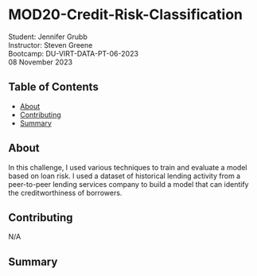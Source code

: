 # MOD20-Credit-Risk-Classification
Student:  Jennifer Grubb  
Instructor:  Steven Greene  
Bootcamp:  DU-VIRT-DATA-PT-06-2023  
08 November 2023  

## Table of Contents
- [About](#about)
- [Contributing](#contributing)
- [Summary](#summary)
  
## About
In this challenge, I used various techniques to train and evaluate a model based on loan risk. I used a dataset of historical lending activity from a peer-to-peer lending services company to build a model that can identify the creditworthiness of borrowers.  

## Contributing
N/A  
    
## Summary


